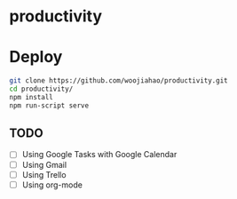 # productivity

# Deploy

```bash
git clone https://github.com/woojiahao/productivity.git
cd productivity/
npm install 
npm run-script serve
```

## TODO

- [ ] Using Google Tasks with Google Calendar
- [ ] Using Gmail
- [ ] Using Trello
- [ ] Using org-mode
